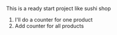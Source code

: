 This is a ready start project like sushi shop

1. I'll do a counter for one product
2. Add counter for all products
